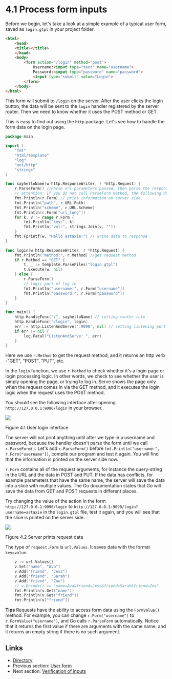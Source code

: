 # 4.1 Process form inputs

Before we begin, let's take a look at a simple example of a typical user form, saved as `login.gtpl` in your project folder.

```html
<html>
	<head>
	<title></title>
	</head>
	<body>
		<form action="/login" method="post">
			Username:<input type="text" name="username">
			Password:<input type="password" name="password">
			<input type="submit" value="Login">
		</form>
	</body>
</html>
```

This form will submit to `/login` on the server. After the user clicks the login button, the data will be sent to the `login` handler registered by the server router. Then we need to know whether it uses the POST method or GET.

This is easy to find out using the `http` package. Let's see how to handle the form data on the login page.

```Go
package main

import (
	"fmt"
	"html/template"
	"log"
	"net/http"
	"strings"
)

func sayhelloName(w http.ResponseWriter, r *http.Request) {
	r.ParseForm() //Parse url parameters passed, then parse the response packet for the POST body (request body)
	// attention: If you do not call ParseForm method, the following data can not be obtained form
	fmt.Println(r.Form) // print information on server side.
	fmt.Println("path", r.URL.Path)
	fmt.Println("scheme", r.URL.Scheme)
	fmt.Println(r.Form["url_long"])
	for k, v := range r.Form {
		fmt.Println("key:", k)
		fmt.Println("val:", strings.Join(v, ""))
	}
	fmt.Fprintf(w, "Hello astaxie!") // write data to response
}

func login(w http.ResponseWriter, r *http.Request) {
	fmt.Println("method:", r.Method) //get request method
	if r.Method == "GET" {
		t, _ := template.ParseFiles("login.gtpl")
		t.Execute(w, nil)
	} else {
		r.ParseForm()
		// logic part of log in
		fmt.Println("username:", r.Form["username"])
		fmt.Println("password:", r.Form["password"])
	}
}

func main() {
	http.HandleFunc("/", sayhelloName) // setting router rule
	http.HandleFunc("/login", login)
	err := http.ListenAndServe(":9090", nil) // setting listening port
	if err != nil {
		log.Fatal("ListenAndServe: ", err)
	}
}

```

Here we use `r.Method` to get the request method, and it returns an http verb -"GET", "POST", "PUT", etc.

In the `login` function, we use `r.Method` to check whether it's a login page or login processing logic. In other words, we check to see whether the user is simply opening the page, or trying to log in. Serve shows the page only when the request comes in via the GET method, and it executes the login logic when the request uses the POST method.

You should see the following interface after opening `http://127.0.0.1:9090/login` in your browser.

![](images/4.1.login.png)

Figure 4.1 User login interface

The server will not print anything until after we type in a username and password, because the handler doesn't parse the form until we call `r.ParseForm()`. Let's add `r.ParseForm()` before `fmt.Println("username:", r.Form["username"])`, compile our program and test it again. You will find that the information is printed on the server side now.

`r.Form` contains all of the request arguments, for instance the query-string in the URL and the data in POST and PUT. If the data has conflicts, for example parameters that have the same name, the server will save the data into a slice with multiple values. The Go documentation states that Go will save the data from GET and POST requests in different places.

Try changing the value of the action in the form `http://127.0.0.1:9090/login` to `http://127.0.0.1:9090/login?username=astaxie` in the `login.gtpl` file, test it again, and you will see that the slice is printed on the server side.

![](images/4.1.slice.png)

Figure 4.2 Server prints request data

The type of `request.Form` is `url.Values`. It saves data with the format `key=value`.

```Go
	v := url.Values{}
	v.Set("name", "Ava")
	v.Add("friend", "Jess")
	v.Add("friend", "Sarah")
	v.Add("friend", "Zoe")
	// v.Encode() == "name=Ava&friend=Jess&friend=Sarah&friend=Zoe"
	fmt.Println(v.Get("name"))
	fmt.Println(v.Get("friend"))
	fmt.Println(v["friend"])
```

**Tips** Requests have the ability to access form data using the `FormValue()` method. For example, you can change `r.Form["username"]` to `r.FormValue("username")`, and Go calls `r.ParseForm` automatically. Notice that it returns the first value if there are arguments with the same name, and it returns an empty string if there is no such argument.

## Links

* [Directory](preface.md)
* Previous section: [User form](04.0.md)
* Next section: [Verification of inputs](04.2.md)
